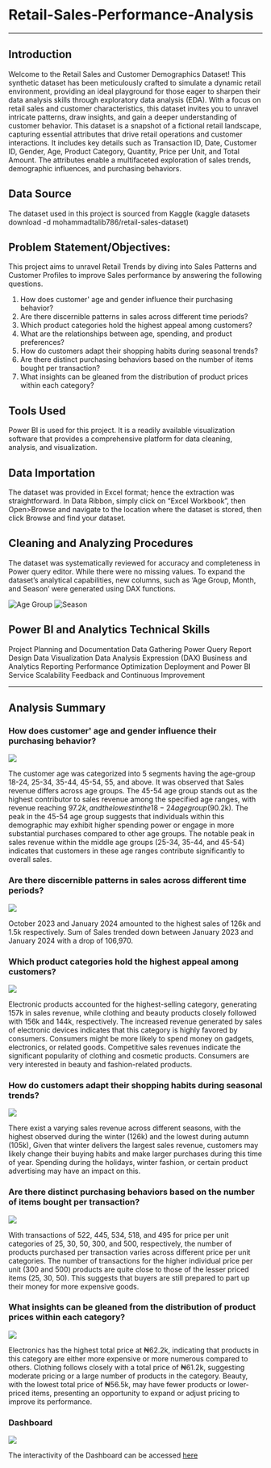 # Retail-Sales-Performance-Analysis
---
## Introduction
Welcome to the Retail Sales and Customer Demographics Dataset! This synthetic dataset has been meticulously crafted to simulate a dynamic retail environment, providing an ideal playground for those eager to sharpen their data analysis skills through exploratory data analysis (EDA). With a focus on retail sales and customer characteristics, this dataset invites you to unravel intricate patterns, draw insights, and gain a deeper understanding of customer behavior.
This dataset is a snapshot of a fictional retail landscape, capturing essential attributes that drive retail operations and customer interactions. It includes key details such as Transaction ID, Date, Customer ID, Gender, Age, Product Category, Quantity, Price per Unit, and Total Amount. The attributes enable a multifaceted exploration of sales trends, demographic influences, and purchasing behaviors.

## Data Source
The dataset used in this project is sourced from Kaggle (kaggle datasets download -d mohammadtalib786/retail-sales-dataset)

## Problem Statement/Objectives: 
This project aims to unravel Retail Trends by diving into Sales Patterns and Customer Profiles to improve Sales performance by answering the following questions.
1.  How does customer' age and gender influence their purchasing behavior?
2.  Are there discernible patterns in sales across different time periods?
3.  Which product categories hold the highest appeal among customers?
4.  What are the relationships between age, spending, and product preferences?
5.  How do customers adapt their shopping habits during seasonal trends?
6.  Are there distinct purchasing behaviors based on the number of items bought per transaction?
7.  What insights can be gleaned from the distribution of product prices within each category?

## Tools Used
Power BI is used for this project. It is a readily available visualization software that provides a comprehensive platform for data cleaning, analysis, and visualization.

## Data Importation
The dataset was provided in Excel format; hence the extraction was straightforward. In Data Ribbon, simply click on “Excel Workbook”, then Open>Browse and navigate to the location where the dataset is stored, then click Browse and find your dataset.

## Cleaning and Analyzing Procedures
The dataset was systematically reviewed for accuracy and completeness in Power query editor. While there were no missing values. To expand the dataset’s analytical capabilities, new columns, such as ‘Age Group, Month, and Season’ were generated using DAX functions.

![Age Group](https://github.com/Pareto01/Retail-Sales-Performance-Analysis/blob/main/Dax%201.PNG)
![Season](https://github.com/Pareto01/Retail-Sales-Performance-Analysis/blob/main/Dax%202.PNG)

## Power BI and Analytics Technical Skills
Project Planning and Documentation
Data Gathering
Power Query
Report Design
Data Visualization
Data Analysis Expression (DAX)
Business and Analytics Reporting
Performance Optimization
Deployment and Power BI Service
Scalability
Feedback and Continuous Improvement

---

## Analysis Summary
### How does customer' age and gender influence their purchasing behavior?
![](https://github.com/Pareto01/Retail-Sales-Performance-Analysis/blob/main/Retail%201.PNG)

The customer age was categorized into 5 segments having the age-group 18-24, 25-34, 35-44, 45-54, 55, and above. It was observed that Sales revenue differs across age groups. The 45-54 age group stands out as the highest contributor to sales revenue among the specified age ranges, with revenue reaching $97.2k, and the lowest in the 18-24 age group ($90.2k).
The peak in the 45-54 age group suggests that individuals within this demographic may exhibit higher spending power or engage in more substantial purchases compared to other age groups.
The notable peak in sales revenue within the middle age groups (25-34, 35-44, and 45-54) indicates that customers in these age ranges contribute significantly to overall sales.

### Are there discernible patterns in sales across different time periods? 
![](https://github.com/Pareto01/Retail-Sales-Performance-Analysis/blob/main/Retail%202.PNG)

October 2023 and January 2024 amounted to the highest sales of 126k and 1.5k respectively.
Sum of Sales trended down between January 2023 and January 2024 with a drop of 106,970.

### Which product categories hold the highest appeal among customers?
![](https://github.com/Pareto01/Retail-Sales-Performance-Analysis/blob/main/Retail%203.PNG)

Electronic products accounted for the highest-selling category, generating 157k in sales revenue, while clothing and beauty products closely followed with 156k and 144k, respectively.
The increased revenue generated by sales of electronic devices indicates that this category is highly favored by consumers. Consumers might be more likely to spend money on gadgets, electronics, or related goods. 
Competitive sales revenues indicate the significant popularity of clothing and cosmetic products. Consumers are very interested in beauty and fashion-related products.

### How do customers adapt their shopping habits during seasonal trends?
![](https://github.com/Pareto01/Retail-Sales-Performance-Analysis/blob/main/Retail%204.PNG)

There exist a varying sales revenue across different seasons, with the highest observed during the winter (126k) and the lowest during autumn (105k),
Given that winter delivers the largest sales revenue, customers may likely change their buying habits and make larger purchases during this time of year. Spending during the holidays, winter fashion, or certain product advertising may have an impact on this.

### Are there distinct purchasing behaviors based on the number of items bought per transaction?
![](https://github.com/Pareto01/Retail-Sales-Performance-Analysis/blob/main/Retail%206.PNG)

With transactions of 522, 445, 534, 518, and 495 for price per unit categories of 25, 30, 50, 300, and 500, respectively, the number of products purchased per transaction varies across different price per unit categories. 
The number of transactions for the higher individual price per unit (300 and 500) products are quite close to those of the lesser priced items (25, 30, 50). This suggests that buyers are still prepared to part up their money for more expensive goods.

### What insights can be gleaned from the distribution of product prices within each category?
![](https://github.com/Pareto01/Retail-Sales-Performance-Analysis/blob/main/Retail%207.PNG)

Electronics has the highest total price at ₦62.2k, indicating that products in this category are either more expensive or more numerous compared to others. Clothing follows closely with a total price of ₦61.2k, suggesting moderate pricing or a large number of products in the category. Beauty, with the lowest total price of ₦56.5k, may have fewer products or lower-priced items, presenting an opportunity to expand or adjust pricing to improve its performance.

### Dashboard
![](https://github.com/Pareto01/Retail-Sales-Performance-Analysis/blob/main/Retail%205.PNG)

The interactivity of the Dashboard can be accessed [here](https://app.powerbi.com/groups/me/reports/44bee1d0-d17b-424c-8f38-fb15b7f2909e/ReportSection?bookmarkGuid=4681cfb9-ca25-456e-a35d-9bde9a8a0dba&bookmarkUsage=1&ctid=075328d9-198a-4299-9deb-7bea9fb39c97&portalSessionId=a0121f60-1bbf-4cf3-af48-81f0acf7689c&fromEntryPoint=export)






